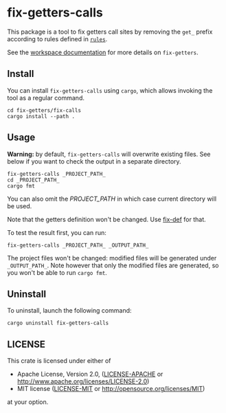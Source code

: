 # fix-getters-calls

This package is a tool to fix getters call sites by removing the `get_` prefix
according to rules defined in [`rules`](../rules/README.md).

See the [workspace documentation](../README.md) for more details on `fix-getters`.

## Install

You can install `fix-getters-calls` using `cargo`, which allows invoking the
tool as a regular command.

```
cd fix-getters/fix-calls
cargo install --path .
```

## Usage

**Warning:** by default, `fix-getters-calls` will overwrite existing files.
See below if you want to check the output in a separate directory.

```
fix-getters-calls _PROJECT_PATH_
cd _PROJECT_PATH_
cargo fmt
```

You can also omit the _PROJECT_PATH_ in which case current directory will be used.

Note that the getters definition won't be changed. Use [fix-def](../fix-def/README.md)
for that.

To test the result first, you can run:

```
fix-getters-calls _PROJECT_PATH_ _OUTPUT_PATH_
```

The project files won't be changed: modified files will be generated under
`_OUTPUT_PATH_`. Note however that only the modified files are generated, so
you won't be able to run `cargo fmt`.

## Uninstall

To uninstall, launch the following command:

```
cargo uninstall fix-getters-calls
```

## LICENSE

This crate is licensed under either of

 * Apache License, Version 2.0, ([LICENSE-APACHE](LICENSE-APACHE) or
   http://www.apache.org/licenses/LICENSE-2.0)
 * MIT license ([LICENSE-MIT](LICENSE-MIT) or
   http://opensource.org/licenses/MIT)

at your option.

